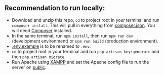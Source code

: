 ## Recommendation to run locally:

- Download and unzip this repo, `cd` to project root in your terminal and run `composer install`. This will pull in everything from [composer.json](composer.json). You will need [Composer](https://getcomposer.org/download/) installed.
- In the same terminal, run `npm install`, then run `npm run dev` (development environment) or `npm run build` (production environment).
- [.env.example](.env.example) is to be renamed to `.env`.
- `cd` to project root in your terminal and run `php artisan key:generate` and then `php artisan migrate`.
- Run Apache using [XAMPP](https://www.apachefriends.org/download.html) and set the Apache config file to run the server on [public](public).


